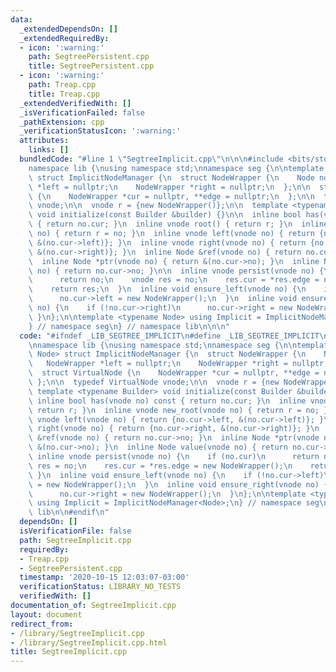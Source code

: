 ```yaml
---
data:
  _extendedDependsOn: []
  _extendedRequiredBy:
  - icon: ':warning:'
    path: SegtreePersistent.cpp
    title: SegtreePersistent.cpp
  - icon: ':warning:'
    path: Treap.cpp
    title: Treap.cpp
  _extendedVerifiedWith: []
  _isVerificationFailed: false
  _pathExtension: cpp
  _verificationStatusIcon: ':warning:'
  attributes:
    links: []
  bundledCode: "#line 1 \"SegtreeImplicit.cpp\"\n\n\n#include <bits/stdc++.h>\n\n\
    namespace lib {\nusing namespace std;\nnamespace seg {\n\ntemplate <typename Node>\
    \ struct ImplicitNodeManager {\n  struct NodeWrapper {\n    Node no;\n    NodeWrapper\
    \ *left = nullptr;\n    NodeWrapper *right = nullptr;\n  };\n\n  struct VirtualNode\
    \ {\n    NodeWrapper *cur = nullptr, **edge = nullptr;\n  };\n\n  typedef VirtualNode\
    \ vnode;\n\n  vnode r = {new NodeWrapper()};\n\n  template <typename Builder>\
    \ void initialize(const Builder &builder) {}\n\n  inline bool has(vnode no) const\
    \ { return no.cur; }\n  inline vnode root() { return r; }\n  inline vnode new_root(vnode\
    \ no) { return r = no; }\n  inline vnode left(vnode no) { return {no.cur->left,\
    \ &(no.cur->left)}; }\n  inline vnode right(vnode no) { return {no.cur->right,\
    \ &(no.cur->right)}; }\n  inline Node &ref(vnode no) { return no.cur->no; }\n\
    \  inline Node *ptr(vnode no) { return &(no.cur->no); }\n  inline Node value(vnode\
    \ no) { return no.cur->no; }\n\n  inline vnode persist(vnode no) {\n    if (no.cur)\n\
    \      return no;\n    vnode res = no;\n    res.cur = *res.edge = new NodeWrapper();\n\
    \    return res;\n  }\n  inline void ensure_left(vnode no) {\n    if (!no.cur->left)\n\
    \      no.cur->left = new NodeWrapper();\n  }\n  inline void ensure_right(vnode\
    \ no) {\n    if (!no.cur->right)\n      no.cur->right = new NodeWrapper();\n \
    \ }\n};\n\ntemplate <typename Node> using Implicit = ImplicitNodeManager<Node>;\n\
    } // namespace seg\n} // namespace lib\n\n\n"
  code: "#ifndef _LIB_SEGTREE_IMPLICIT\n#define _LIB_SEGTREE_IMPLICIT\n#include <bits/stdc++.h>\n\
    \nnamespace lib {\nusing namespace std;\nnamespace seg {\n\ntemplate <typename\
    \ Node> struct ImplicitNodeManager {\n  struct NodeWrapper {\n    Node no;\n \
    \   NodeWrapper *left = nullptr;\n    NodeWrapper *right = nullptr;\n  };\n\n\
    \  struct VirtualNode {\n    NodeWrapper *cur = nullptr, **edge = nullptr;\n \
    \ };\n\n  typedef VirtualNode vnode;\n\n  vnode r = {new NodeWrapper()};\n\n \
    \ template <typename Builder> void initialize(const Builder &builder) {}\n\n \
    \ inline bool has(vnode no) const { return no.cur; }\n  inline vnode root() {\
    \ return r; }\n  inline vnode new_root(vnode no) { return r = no; }\n  inline\
    \ vnode left(vnode no) { return {no.cur->left, &(no.cur->left)}; }\n  inline vnode\
    \ right(vnode no) { return {no.cur->right, &(no.cur->right)}; }\n  inline Node\
    \ &ref(vnode no) { return no.cur->no; }\n  inline Node *ptr(vnode no) { return\
    \ &(no.cur->no); }\n  inline Node value(vnode no) { return no.cur->no; }\n\n \
    \ inline vnode persist(vnode no) {\n    if (no.cur)\n      return no;\n    vnode\
    \ res = no;\n    res.cur = *res.edge = new NodeWrapper();\n    return res;\n \
    \ }\n  inline void ensure_left(vnode no) {\n    if (!no.cur->left)\n      no.cur->left\
    \ = new NodeWrapper();\n  }\n  inline void ensure_right(vnode no) {\n    if (!no.cur->right)\n\
    \      no.cur->right = new NodeWrapper();\n  }\n};\n\ntemplate <typename Node>\
    \ using Implicit = ImplicitNodeManager<Node>;\n} // namespace seg\n} // namespace\
    \ lib\n\n#endif\n"
  dependsOn: []
  isVerificationFile: false
  path: SegtreeImplicit.cpp
  requiredBy:
  - Treap.cpp
  - SegtreePersistent.cpp
  timestamp: '2020-10-15 12:03:07-03:00'
  verificationStatus: LIBRARY_NO_TESTS
  verifiedWith: []
documentation_of: SegtreeImplicit.cpp
layout: document
redirect_from:
- /library/SegtreeImplicit.cpp
- /library/SegtreeImplicit.cpp.html
title: SegtreeImplicit.cpp
---
```

